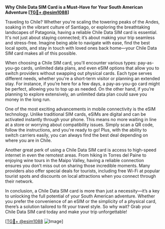 **Why Chile Data SIM Card is a Must-Have for Your South American Adventure [[TG💪+ @esim1088](https://t.me/s/esim1088)]**

Traveling to Chile? Whether you're scaling the towering peaks of the Andes, soaking in the vibrant culture of Santiago, or exploring the breathtaking landscapes of Patagonia, having a reliable Chile Data SIM card is essential. It's not just about staying connected; it’s about making your trip seamless and stress-free. Imagine being able to navigate with ease, find the best local spots, and stay in touch with loved ones back home—your Chile Data SIM card makes all of this possible.

When choosing a Chile SIM card, you'll encounter various types: pay-as-you-go cards, unlimited data plans, and even eSIM options that allow you to switch providers without swapping out physical cards. Each type serves different needs, whether you're a short-term visitor or planning an extended stay. For instance, if you’re here for a few days, a pay-as-you-go card might be perfect, allowing you to top up as needed. On the other hand, if you’re planning to explore extensively, an unlimited data plan could save you money in the long run.

One of the most exciting advancements in mobile connectivity is the eSIM technology. Unlike traditional SIM cards, eSIMs are digital and can be activated instantly through your phone. This means no more waiting in line at a store or worrying about compatibility issues. Simply scan a QR code, follow the instructions, and you're ready to go! Plus, with the ability to switch carriers easily, you can always find the best deal depending on where you are in Chile.

Another great perk of using a Chile Data SIM card is access to high-speed internet in even the remotest areas. From hiking in Torres del Paine to enjoying wine tours in the Maipo Valley, having a reliable connection ensures you don’t miss out on sharing those incredible moments. Many providers also offer special deals for tourists, including free Wi-Fi at popular tourist spots and discounts on local attractions when you connect through their network.

In conclusion, a Chile Data SIM card is more than just a necessity—it’s a key to unlocking the full potential of your South American adventure. Whether you prefer the convenience of an eSIM or the simplicity of a physical card, there’s a solution tailored to fit your travel style. So why wait? Grab your Chile Data SIM card today and make your trip unforgettable!

[[TG💪+ @esim1088](https://t.me/s/esim1088) ![Image](https://i.postimg.cc/Y0z9fWf4/image.png)]